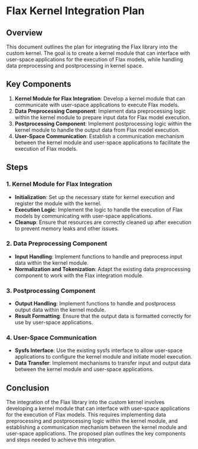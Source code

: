 # Flax Kernel Integration Plan

## Overview
This document outlines the plan for integrating the Flax library into the custom kernel. The goal is to create a kernel module that can interface with user-space applications for the execution of Flax models, while handling data preprocessing and postprocessing in kernel space.

## Key Components
1. **Kernel Module for Flax Integration**: Develop a kernel module that can communicate with user-space applications to execute Flax models.
2. **Data Preprocessing Component**: Implement data preprocessing logic within the kernel module to prepare input data for Flax model execution.
3. **Postprocessing Component**: Implement postprocessing logic within the kernel module to handle the output data from Flax model execution.
4. **User-Space Communication**: Establish a communication mechanism between the kernel module and user-space applications to facilitate the execution of Flax models.

## Steps

### 1. Kernel Module for Flax Integration
- **Initialization**: Set up the necessary state for kernel execution and register the module with the kernel.
- **Execution Logic**: Implement the logic to handle the execution of Flax models by communicating with user-space applications.
- **Cleanup**: Ensure that resources are correctly cleaned up after execution to prevent memory leaks and other issues.

### 2. Data Preprocessing Component
- **Input Handling**: Implement functions to handle and preprocess input data within the kernel module.
- **Normalization and Tokenization**: Adapt the existing data preprocessing component to work with the Flax integration module.

### 3. Postprocessing Component
- **Output Handling**: Implement functions to handle and postprocess output data within the kernel module.
- **Result Formatting**: Ensure that the output data is formatted correctly for use by user-space applications.

### 4. User-Space Communication
- **Sysfs Interface**: Use the existing sysfs interface to allow user-space applications to configure the kernel module and initiate model execution.
- **Data Transfer**: Implement mechanisms to transfer input and output data between the kernel module and user-space applications.

## Conclusion
The integration of the Flax library into the custom kernel involves developing a kernel module that can interface with user-space applications for the execution of Flax models. This requires implementing data preprocessing and postprocessing logic within the kernel module, and establishing a communication mechanism between the kernel module and user-space applications. The proposed plan outlines the key components and steps needed to achieve this integration.
